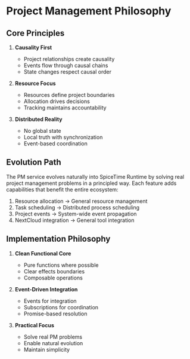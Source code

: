 # Project Management Philosophy

## Core Principles

1. **Causality First**
    - Project relationships create causality
    - Events flow through causal chains
    - State changes respect causal order

2. **Resource Focus**
    - Resources define project boundaries
    - Allocation drives decisions
    - Tracking maintains accountability

3. **Distributed Reality**
    - No global state
    - Local truth with synchronization
    - Event-based coordination

## Evolution Path

The PM service evolves naturally into SpiceTime Runtime by solving real project management problems in a principled way.
Each feature adds capabilities that benefit the entire ecosystem:

1. Resource allocation → General resource management
2. Task scheduling → Distributed process scheduling
3. Project events → System-wide event propagation
4. NextCloud integration → General tool integration

## Implementation Philosophy

1. **Clean Functional Core**
    - Pure functions where possible
    - Clear effects boundaries
    - Composable operations

2. **Event-Driven Integration**
    - Events for integration
    - Subscriptions for coordination
    - Promise-based resolution

3. **Practical Focus**
    - Solve real PM problems
    - Enable natural evolution
    - Maintain simplicity
